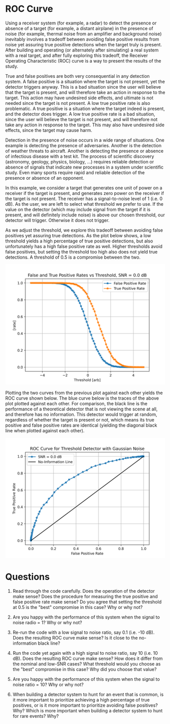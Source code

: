 # ROC Curve

Using a receiver system (for example, a radar) to detect the presence or absence of a target (for example, a distant airplane) in the presence of noise (for example, thermal noise from an amplifier and background noise) inevitably involves a tradeoff between avoiding false positive results from noise yet assuring true positive detections when the target truly is present. After building and operating (or alternately after simulating) a real system with a real target, and after fully exploring this tradeoff, the Receiver Operating Characteristic (ROC) curve is a way to present the results of the study.

True and false positives are both very consequential in any detection system. A false positive is a situation where the target is not present, yet the detector triggers anyway. This is a bad situation since the user will believe that the target is present, and will therefore take an action in response to the target. This action may have undesired side effects, and ultimate is not needed since the target is not present. A low true positive rate is also problematic. A true positive is a situation where the target indeed is present, and the detector does trigger. A low true positive rate is a bad situation, since the user will believe the target is not present, and will therefore not take any action in response to the target. This may also have undesired side effects, since the target may cause harm.

Detection in the presence of noise occurs in a wide range of situations. One example is detecting the presence of adversaries. Another is the detection of weather threats to aircraft. Another is detecting the presence or absence of infectious disease with a test kit. The process of scientific discovery (astronomy, geology, physics, biology, ...) requires reliable detection or absence of signals that indicate new processes in a system under scientific study. Even many sports require rapid and reliable detection of the presence or absence of an opponent.

In this example, we consider a target that generates one unit of power on a receiver if the target is present, and generates zero power on the receiver if the target is not present. The receiver has a signal-to-noise level of 1 (i.e. 0 dB). As the user, we are left to select what threshold we prefer to use. If the value on the detector (which may include signal from the target if it is present, and will definitely include noise) is above our chosen threshold, our detector will trigger. Otherwise it does not trigger.

As we adjust the threshold, we explore this tradeoff between avoiding false positives yet assuring true detections. As the plot below shows, a low threshold yields a high percentage of true positive detections, but also unfortunately has a high false positive rate as well. Higher thresholds avoid false positives, but setting the threshold too high also does not yield true detections. A threshold of 0.5 is a compromise between the two.

![True and False Positive Rates](false_and_true_positive_rates_vs_threshold.png?raw=true)

Plotting the two curves from the previous plot against each other yields the ROC curve shown below. The blue curve below is the traces of the above plot plotted against each other. For comparison, the black line is the performance of a theoretical detector that is not viewing the scene at all, and therefore has no information. This detector would trigger at random, regardless of whether the target is present or not, which means its true positive and false positive rates are identical (yielding the diagonal black line when plotted against each other).

![ROC Curve](roc_curve.png?raw=true)

# Questions

1) Read through the code carefully. Does the operation of the detector make sense? Does the procedure for measuring the true positive and false positive rate make sense? Do you agree that setting the threshold at 0.5 is the "best" compromise in this case? Why or why not?

2) Are you happy with the performance of this system when the signal to noise radio = 1? Why or why not?

3) Re-run the code with a low signal to noise ratio, say 0.1 (i.e. -10 dB). Does the resulting ROC curve make sense? Is it close to the no-information black line?

4) Run the code yet again with a high signal to noise ratio, say 10 (i.e. 10 dB). Does the resulting ROC curve make sense? How does it differ from the nominal and low-SNR cases? What threshold would you choose as the "best" compromise in this case? Why did you choose that value?

5) Are you happy with the performance of this system when the signal to noise ratio = 10? Why or why not?

6) When building a detector system to hunt for an event that is common, is it more important to prioritize achieving a high percentage of true positives, or is it more important to prioritize avoiding false positives? Why? Which is more important when building a detector system to hunt for rare events? Why?
